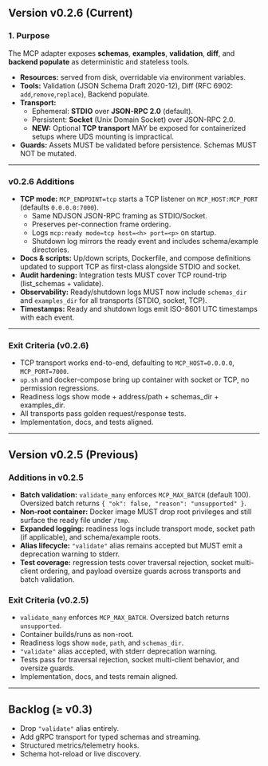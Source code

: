 ## Version v0.2.6 (Current)

### 1. Purpose

The MCP adapter exposes **schemas**, **examples**, **validation**, **diff**, and **backend populate** as deterministic and stateless tools.

* **Resources:** served from disk, overridable via environment variables.  
* **Tools:** Validation (JSON Schema Draft 2020-12), Diff (RFC 6902: `add`,`remove`,`replace`), Backend populate.  
* **Transport:**
  * Ephemeral: **STDIO** over **JSON-RPC 2.0** (default).  
  * Persistent: **Socket** (Unix Domain Socket) over JSON-RPC 2.0.  
  * **NEW:** Optional **TCP transport** MAY be exposed for containerized setups where UDS mounting is impractical.  
* **Guards:** Assets MUST be validated before persistence. Schemas MUST NOT be mutated.

---

### v0.2.6 Additions

* **TCP mode:** `MCP_ENDPOINT=tcp` starts a TCP listener on `MCP_HOST:MCP_PORT` (defaults `0.0.0.0:7000`).
  * Same NDJSON JSON-RPC framing as STDIO/Socket.  
  * Preserves per-connection frame ordering.  
  * Logs `mcp:ready mode=tcp host=<h> port=<p>` on startup.  
  * Shutdown log mirrors the ready event and includes schema/example directories.  
* **Docs & scripts:** Up/down scripts, Dockerfile, and compose definitions updated to support TCP as first-class alongside STDIO and socket.  
* **Audit hardening:** Integration tests MUST cover TCP round-trip (list_schemas + validate).  
* **Observability:** Ready/shutdown logs MUST now include `schemas_dir` and `examples_dir` for all transports (STDIO, socket, TCP).  
* **Timestamps:** Ready and shutdown logs emit ISO-8601 UTC timestamps with each event.  

---

### Exit Criteria (v0.2.6)

* TCP transport works end-to-end, defaulting to `MCP_HOST=0.0.0.0`, `MCP_PORT=7000`.  
* `up.sh` and docker-compose bring up container with socket or TCP, no permission regressions.  
* Readiness logs show mode + address/path + schemas_dir + examples_dir.  
* All transports pass golden request/response tests.  
* Implementation, docs, and tests aligned.

---

## Version v0.2.5 (Previous)

### Additions in v0.2.5

* **Batch validation:** `validate_many` enforces `MCP_MAX_BATCH` (default 100). Oversized batch returns `{ "ok": false, "reason": "unsupported" }`.  
* **Non-root container:** Docker image MUST drop root privileges and still surface the ready file under `/tmp`.  
* **Expanded logging:** readiness logs include transport mode, socket path (if applicable), and schema/example roots.  
* **Alias lifecycle:** `"validate"` alias remains accepted but MUST emit a deprecation warning to stderr.  
* **Test coverage:** regression tests cover traversal rejection, socket multi-client ordering, and payload oversize guards across transports and batch validation.

### Exit Criteria (v0.2.5)

* `validate_many` enforces `MCP_MAX_BATCH`. Oversized batch returns `unsupported`.  
* Container builds/runs as non-root.  
* Readiness logs show `mode`, `path`, and `schemas_dir`.  
* `"validate"` alias accepted, with stderr deprecation warning.  
* Tests pass for traversal rejection, socket multi-client behavior, and oversize guards.  
* Implementation, docs, and tests remain aligned.

---

## Backlog (≥ v0.3)

* Drop `"validate"` alias entirely.  
* Add gRPC transport for typed schemas and streaming.  
* Structured metrics/telemetry hooks.  
* Schema hot-reload or live discovery.
